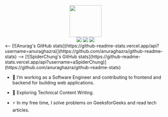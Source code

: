 <!--
**SpiderChung/SpiderChung** is a ✨ _special_ ✨ repository because its `README.md` (this file) appears on your GitHub profile.

Here are some ideas to get you started:

- 🔭 I’m currently working on ...
- 🌱 I’m currently learning ...
- 👯 I’m looking to collaborate on ...
- 🤔 I’m looking for help with ...
- 💬 Ask me about ...
- 📫 How to reach me: ...
- 😄 Pronouns: ...
- ⚡ Fun fact: ...
-->

<div id="header" align="center">
  <img src="https://media.giphy.com/media/M9gbBd9nbDrOTu1Mqx/giphy.gif" width="100"/>
</div>

<div id="badges" align="center">
  <a href="https://leetcode.com/Delay_mc/"><img src="https://img.shields.io/badge/-LeetCode-FFA116?style=for-the-badge&logo=LeetCode&logoColor=black"></a>
  <a href="https://leetcode.com/Delay_mc/"><img src="https://img.shields.io/badge/YouTube-red?style=for-the-badge&logo=youtube&logoColor=white"></a>
  <a href="https://www.linkedin.com/in/delay-mc/"><img src="https://img.shields.io/badge/LinkedIn-0077B5?style=for-the-badge&logo=linkedin&logoColor=white"></a>
</div>
<--
[![Anurag's GitHub stats](https://github-readme-stats.vercel.app/api?username=anuraghazra)](https://github.com/anuraghazra/github-readme-stats)
-->
[![SpiderChung's GitHub stats](https://github-readme-stats.vercel.app/api?username=aSpiderChung)](https://github.com/anuraghazra/github-readme-stats)


- :telescope: I’m working as a Software Engineer and contributing to frontend and backend for building web applications.

- :seedling: Exploring Technical Content Writing.

- :zap: In my free time, I solve problems on GeeksforGeeks and read tech articles.

